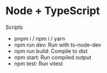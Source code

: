 # Node + TypeScript

Scripts
- pnpm i / npm i / yarn
- npm run dev: Run with ts-node-dev
- npm run build: Compile to dist
- npm start: Run compiled output
- npm test: Run vitest
